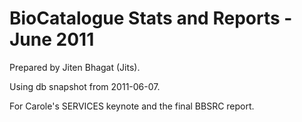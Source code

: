 # BioCatalogue Stats and Reports - June 2011

Prepared by Jiten Bhagat (Jits).

Using db snapshot from 2011-06-07. 

For Carole's SERVICES keynote and the final BBSRC report. 